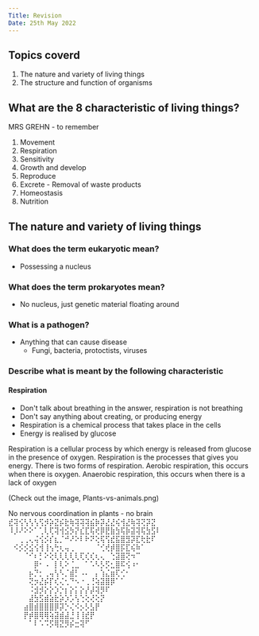 ```yaml
---
Title: Revision
Date: 25th May 2022
---
```


## Topics coverd
1. The nature and variety of living things
2. The structure and function of organisms

## What are the 8 characteristic of living things?
MRS GREHN - to remember

1. Movement
2. Respiration
3. Sensitivity
4. Growth and develop
5. Reproduce
6. Excrete - Removal of waste products
7. Homeostasis
8. Nutrition

## The nature and variety of living things
### What does the term eukaryotic mean?
* Possessing a nucleus
### What does the term prokaryotes mean?
* No nucleus, just genetic material floating around
### What is a pathogen?
* Anything that can cause disease
    * Fungi, bacteria, protoctists, viruses

### Describe what is meant by the following characteristic
#### Respiration
* Don't talk about breathing in the answer, respiration is not breathing
* Don't say anything about creating, or producing energy
* Respiration is a chemical process that takes place in the cells
* Energy is realised by glucose

Respiration is a cellular process by which energy is released from
glucose in the presence of oxygen. Respiration is the processes
that gives you energy. There is two forms of respiration. Aerobic
respiration, this occurs when there is oxygen. Anaerobic
respiration, this occurs when there is a lack of oxygen

(Check out the image, Plants-vs-animals.png)

No nervous coordination in plants - no brain
        ⣞⢽⢪⢣⢣⢣⢫⡺⡵⣝⡮⣗⢷⢽⢽⢽⣮⡷⡽⣜⣜⢮⢺⣜⢷⢽⢝⡽⣝
        ⠸⡸⠜⠕⠕⠁⢁⢇⢏⢽⢺⣪⡳⡝⣎⣏⢯⢞⡿⣟⣷⣳⢯⡷⣽⢽⢯⣳⣫⠇
        ⠀⠀⢀⢀⢄⢬⢪⡪⡎⣆⡈⠚⠜⠕⠇⠗⠝⢕⢯⢫⣞⣯⣿⣻⡽⣏⢗⣗⠏⠀
        ⠀⠪⡪⡪⣪⢪⢺⢸⢢⢓⢆⢤⢀⠀⠀⠀⠀⠈⢊⢞⡾⣿⡯⣏⢮⠷⠁⠀⠀
        ⠀⠀⠀⠈⠊⠆⡃⠕⢕⢇⢇⢇⢇⢇⢏⢎⢎⢆⢄⠀⢑⣽⣿⢝⠲⠉⠀⠀⠀⠀
        ⠀⠀⠀⠀⠀⡿⠂⠠⠀⡇⢇⠕⢈⣀⠀⠁⠡⠣⡣⡫⣂⣿⠯⢪⠰⠂⠀⠀⠀⠀
        ⠀⠀⠀⠀⡦⡙⡂⢀⢤⢣⠣⡈⣾⡃⠠⠄⠀⡄⢱⣌⣶⢏⢊⠂⠀⠀⠀⠀⠀⠀
        ⠀⠀⠀⠀⢝⡲⣜⡮⡏⢎⢌⢂⠙⠢⠐⢀⢘⢵⣽⣿⡿⠁⠁⠀⠀⠀⠀⠀⠀⠀
        ⠀⠀⠀⠀⠨⣺⡺⡕⡕⡱⡑⡆⡕⡅⡕⡜⡼⢽⡻⠏⠀⠀⠀⠀⠀⠀⠀⠀⠀⠀
        ⠀⠀⠀⠀⣼⣳⣫⣾⣵⣗⡵⡱⡡⢣⢑⢕⢜⢕⡝⠀⠀⠀⠀⠀⠀⠀⠀⠀⠀⠀
        ⠀⠀⠀⣴⣿⣾⣿⣿⣿⡿⡽⡑⢌⠪⡢⡣⣣⡟⠀⠀⠀⠀⠀⠀⠀⠀⠀⠀⠀⠀
        ⠀⠀⠀⡟⡾⣿⢿⢿⢵⣽⣾⣼⣘⢸⢸⣞⡟⠀⠀⠀⠀⠀⠀⠀⠀⠀⠀⠀⠀⠀
        ⠀⠀⠀⠀⠁⠇⠡⠩⡫⢿⣝⡻⡮⣒⢽⠋⠀⠀⠀⠀⠀⠀⠀⠀⠀⠀⠀⠀⠀⠀
